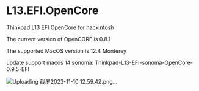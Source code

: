 # L13.EFI.OpenCore
Thinkpad L13 EFI OpenCore for hackintosh

The current version of OpenCORE is 0.8.1

The supported MacOS version is 12.4 Monterey


update support macos 14 sonoma:
Thinkpad-L13-EFI-sonoma-OpenCore-0.9.5-EFI


![Uploading 截屏2023-11-10 12.59.42.png…]()


